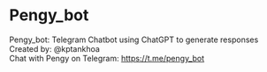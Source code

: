 # Pengy_bot
Pengy_bot: Telegram Chatbot using ChatGPT to generate responses \
Created by: @kptankhoa \
Chat with Pengy on Telegram: https://t.me/pengy_bot
